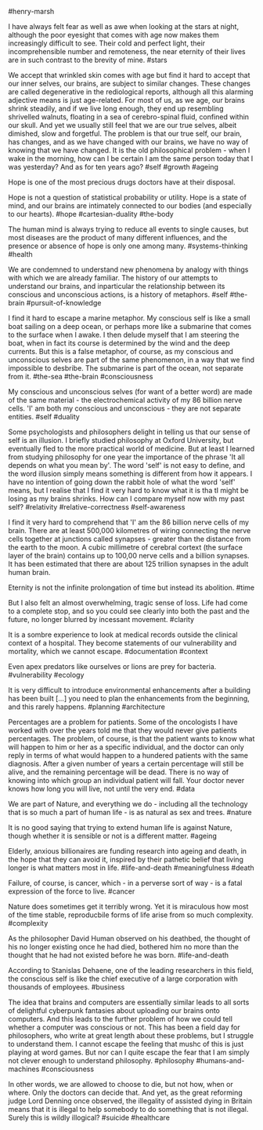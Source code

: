 #henry-marsh 

I have always felt fear as well as awe when looking at the stars at night, although the poor eyesight that comes with age now makes them increasingly difficult to see. Their cold and perfect light, their incomprehensible number and remoteness, the near eternity of their lives are in such contrast to the brevity of mine.
#stars 

We accept that wrinkled skin comes with age but find it hard to accept that our inner selves, our brains, are subject to similar changes. These changes are called degenerative in the rediological reports, although all this alarming adjective means is just age-related. For most of us, as we age, our brains shrink steadily, and if we live long enough, they end up resembling shrivelled walnuts, floating in a sea of cerebro-spinal fluid, confined within our skull. And yet we usually still feel that we are our true selves, albeit dimished, slow and forgetful. The problem is that our true self, our brain, has changes, and as we have changed with our brains, we have no way of knowing that we have changed. It is the old philosophical problem - when I wake in the morning, how can I be certain I am the same person today that I was yesterday? And as for ten years ago?
#self #growth #ageing 

Hope is one of the most precious drugs doctors have at their disposal.

Hope is not a question of statistical probability or utility. Hope is a state of mind, and our brains are intimately connected to our bodies (and especially to our hearts).
#hope #cartesian-duality #the-body 

The human mind is always trying to reduce all events to single causes, but most diseases are the product of many different influences, and the presence or absence of hope is only one among many.
#systems-thinking #health 

We are condemned to understand new phenomena by analogy with things with which we are already familiar. The history of our attempts to understand our brains, and inparticular the relationship between its conscious and unconscious actions, is a history of metaphors.
#self #the-brain #pursuit-of-knowledge 

I find it hard to escape a marine metaphor. My conscious self is like a small boat sailing on a deep ocean, or perhaps more like a submarine that comes to the surface when I awake. I then delude myself that I am steering the boat, when in fact its course is determined by the wind and the deep currents. But this is a false metaphor, of course, as my conscious and unconscious selves are part of the same phenomenon, in a way that we find impossible to desbribe. The submarine is part of the ocean, not separate from it. 
#the-sea #the-brain #consciousness 

My conscious and unconscious selves (for want of a better word) are made of the same material - the electrochemical activity of my 86 billion nerve cells. 'I' am both my conscious and unconscious - they are not separate entities.
#self #duality 

Some psychologists and philosophers delight in telling us that our sense of self is an illusion. I briefly studied philosophy at Oxford University, but eventually fled to the more practical world of medicine. But at least I learned from studying philosophy for one year the importance of the phrase 'It all depends on what you mean by'. The word 'self' is not easy to define, and the word illusion simply means something is different from how it appears. I have no intention of going down the rabbit hole of what the word 'self' means, but I realise that I find it very hard to know what it is tha tI might be losing as my brains shrinks. How can I compare myself now with my past self?
#relativity #relative-correctness #self-awareness 

I find it very hard to comprehend that 'I' am the 86 billion nerve cells of my brain. There are at least 500,000 kilometres of wiring connecting the nerve cells together at junctions called synapses - greater than the distance from the earth to the moon. A cubic millimetre of cerebral cortext (the surface layer of the brain) contains up to 100,00 nerve cells and a billion synapses. It has been estimated that there are about 125 trillion synapses in the adult human brain.

Eternity is not the infinite prolongation of time but instead its abolition.
#time 

But I also felt an almost overwhelming, tragic sense of loss. Life had come to a complete stop, and so you could see clearly into both the past and the future, no longer blurred by incessant movement.
#clarity 

It is a sombre experience to look at medical records outside the clinical context of a hospital. They become statements of our vulnerability and mortality, which we cannot escape.
#documentation #context

Even apex predators like ourselves or lions are prey for bacteria.
#vulnerability #ecology 

It is very difficult to introduce environmental enhancements after a building has been built [...] you need to plan the enhancements from the beginning, and this rarely happens.
#planning #architecture 

Percentages are a problem for patients. Some of the oncologists I have worked with over the years told me that they would never give patients percentages. The problem, of course, is that the patient wants to know what will happen to him or her as a specific individual, and the doctor can only reply in terms of what would happen to a hundered patients with the same diagnosis. After a given number of years a certain percentage will still be alive, and the remaining percentage will be dead. There is no way of knowing into which group an individual patient will fall. Your doctor never knows how long you will live, not until the very end.
#data 

We are part of Nature, and everything we do - including all the technology that is so much a part of human life - is as natural as sex and trees.
#nature 

It is no good saying that trying to extend human life is against Nature, though whether it is sensible or not is a different matter.
#ageing 

Elderly, anxious billionaires are funding research into ageing and death, in the hope that they can avoid it, inspired by their pathetic belief that living longer is what matters most in life.
#life-and-death #meaningfulness #death

Failure, of course, is cancer, which - in a perverse sort of way - is a fatal expression of the force to live.
#cancer

Nature does sometimes get it terribly wrong. Yet it is miraculous how most of the time stable, reproducbile forms of life arise from so much complexity.
#complexity 

As the philosopher David Human observed on his deathbed, the thought of his no longer existing once he had died, bothered him no more than the thought that he had not existed before he was born.
#life-and-death 

According to Stanislas Dehaene, one of the leading researchers in this field, the conscious self is like the chief executive of a large corporation with thousands of employees.
#business 

The idea that brains and computers are essentially similar leads to all sorts of delightful cyberpunk fantasies about uploading our brains onto computers. And this leads to the further problem of how we could tell whether a computer was conscious or not. This has been a field day for philosophers, who write at great length about these problems, but I struggle to understand them. I cannot escape the feeling that mushc of this is just playing at word games. But nor can I quite escape the fear that I am simply not clever enough to understand philosophy.
#philosophy #humans-and-machines #consciousness 

In other words, we are allowed to choose to die, but not how, when or where. Only the doctors can decide that. And yet, as the great reforming judge Lord Denning once observed, the illegality of assisted dying in Britain means that it is illegal to help somebody to do something that is not illegal. Surely this is wildly illogical?
#suicide #healthcare 